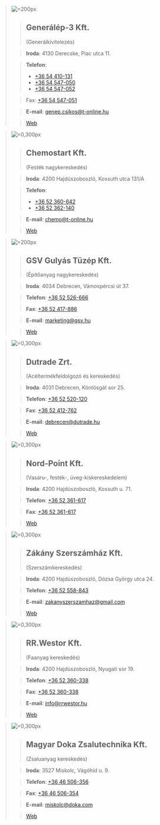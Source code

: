 >![](/assets/images/partners/generalep-3.svg "=200px")
>>## Generálép-3 Kft.
>>(Generálkivitelezés)
>
>>**Iroda**: 4130 Derecske, Piac utca 11.
>
>>**Telefon**: 
>>  * [+36 54 410-131](telto:003654410131)
>>  * [+36 54 547-050](telto:003654547050)
>>  * [+36 54 547-052](telto:003654547052)
>
>>Fax: [+36 54 547-051](fax:003654547051)
>
>>**E-mail**: [genep.csikos@t-online.hu](mailto:genep.csikos@t-online.hu)
>
>>[Web](www.generalep-3.hu)

>![](/assets/images/partners/chemo.webp "=0,300px")
>>## Chemostart Kft.
>>(Festék nagykereskedés)
>
>>**Iroda**: 4200 Hajdúszoboszló, Kossuth utca 131/A
>
>>**Telefon**:
>>  * [+36 52 360-642](telto:003652360642)
>>  * [+36 52 362-140](telto:003652362140)
>
>>**E-mail**: [chemo@t-online.hu](mailto:chemo@t-online.hu)
>
>>[Web](chemostart.hu)

>![](/assets/images/partners/gsv.webp "=200px")
>>## GSV Gulyás Tüzép Kft.
>>(Építőanyag nagykereskedés)
>
>>**Iroda**: 4034 Debrecen, Vámospércsi út 37.
>
>>**Telefon**: [+36 52 526-666](telto:003652526666)
>
>>**Fax**: [+36 52 417-886](fax:003652417886)
>
>>**E-mail**: [marketing@gsv.hu](mailto:marketing@gsv.hu)
>
>>[Web](www.gsv.hu)

>![](/assets/images/partners/dutrade.webp "=0,300px")
>>## Dutrade Zrt.
>>(Acéltermékfeldolgozó és kereskedés)
>
>>**Iroda**: 4031 Debrecen, Köntösgát sor 25.
>
>>**Telefon**: [+36 52 520-120](telto:003652520120)
>
>>**Fax**: [+36 52 412-762](fax:003652412762)
>
>>**E-mail**: [debrecen@dutrade.hu](mailto:debrecen@dutrade.hu)
>
>>[Web](www.dutrade.hu)

>![](/assets/images/partners/nord-point.webp "=0,300px")
>>## Nord-Point Kft.
>>(Vasáru-, festék-, üveg-kiskereskedelem)
>
>>**Iroda**: 4200 Hajdúszoboszló, Kossuth u. 71.
>
>>**Telefon**: [+36 52 361-617](telto:003652361617)
>
>>**Fax**: [+36 52 361-617](fax:003652361617)
>
>>[Web](www.szucstuzep.hu) 

>![](/assets/images/partners/zakany.webp "=0,300px")
>>## Zákány Szerszámház Kft.
>>(Szerszámkereskedés)
>
>>**Iroda**: 4200 Hajdúszoboszló, Dózsa György utca 24.
>
>>**Telefon**: [+36 52 558-843](telto:003652558843)
>
>>**E-mail**: [zakanyszerszamhaz@gmail.com](mailto:zakanyszerszamhaz@gmail.com) 
>
>>[Web](www.zakanyszerszamhaz.hu )

>![](/assets/images/partners/rr-westor.webp "=0,300px")
>>## RR.Westor Kft.
>>(Faanyag kereskedés)
>
>>**Iroda**: 4200 Hajdúszoboszló, Nyugati sor 19.
>
>>**Telefon**: [+36 52 360-338](telto:003652360338)
>
>>**Fax**: [+36 52 360-338](fax:003652360338)
>
>>**E-mail**: [info@rrwestor.hu](mailto:info@rrwestor.hu)
>
>>[Web](rrwestor.hu)

>![](/assets/images/partners/doka.svg "=0,300px")
>>## Magyar Doka Zsalutechnika Kft.
>>(Zsaluanyag kereskedés)
>
>>**Iroda**: 3527 Miskolc, Vágóhíd u. 9. 
>
>>**Telefon**: [+36 46 506-356](telto:003646506356)
>
>>**Fax**: [+36 46 506-354](fax:003646506354)
>
>>**E-mail**: [miskolc@doka.com](mailto:miskolc@doka.com)
>
>>[Web](www.doka.hu)
>